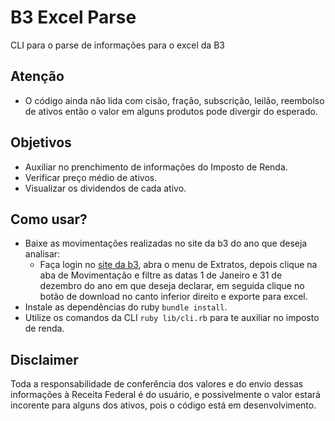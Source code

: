 # B3 Excel Parse

CLI para o parse de informações para o excel da B3

## Atenção
- O código ainda não lida com cisão, fração, subscrição, leilão, reembolso de ativos então o valor em alguns produtos pode divergir do esperado.

## Objetivos
- Auxiliar no prenchimento de informações do Imposto de Renda.
- Verificar preço médio de ativos.
- Visualizar os dividendos de cada ativo.

## Como usar?

- Baixe as movimentações realizadas no site da b3 do ano que deseja analisar:
  - Faça login no [site da b3](https://www.investidor.b3.com.br/?utm_source=home_b3&utm_medium=botao_area_investidor&utm_campaign=lancamento_area_investidor), abra o menu de Extratos, depois clique na aba de  Movimentação e filtre as datas 1 de Janeiro e 31 de dezembro do ano em que deseja declarar, em seguida clique no botão de download no canto inferior direito e exporte para excel.
- Instale as dependências do ruby `bundle install`.
- Utilize os comandos da CLI `ruby lib/cli.rb` para te auxiliar no imposto de renda.

## Disclaimer

Toda a responsabilidade de conferência dos valores e do envio dessas informações à Receita Federal é do usuário, e possivelmente o valor estará incorente para alguns dos ativos, pois o código está em desenvolvimento.
